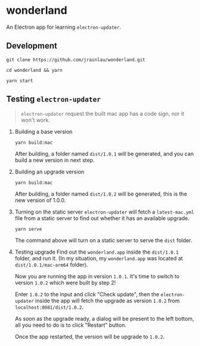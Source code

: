 # wonderland
An Electron app for learning `electron-updater`.

## Development

```
git clone https://github.com/jrainlau/wonderland.git

cd wonderland && yarn

yarn start
```

## Testing `electron-updater`

> `electron-updater` request the built mac app has a code sign, nor it won't work.

1. Building a base version
    ```
    yarn build:mac
    ```
    After building, a folder named `dist/1.0.1` will be generated, and you can build a new version in next step.

2. Building an upgrade version
    ```
    yarn build:mac
    ```
    After building, a folder named `dist/1.0.2` will be generated, this is the new version of 1.0.0.

3. Turning on the static server
    `electron-updater` will fetch a `latest-mac.yml` file from a static server to find out whether it has an available upgrade.

    ```
    yarn serve
    ```
    The command above will turn on a static server to serve the `dist` folder.

4. Testing upgrade
    Find out the `wonderland.app` inside the `dist/1.0.1` folder, and run it. (In my situation, my `wonderland.app` was located at `dist/1.0.1/mac-arm64` folder).

    Now you are running the app in version `1.0.1`. It's time to switch to version `1.0.2` which were built by step 2!

    Enter `1.0.2` to the input and click "Check update", then the `electron-updater` inside the app will fetch the upgrade as version `1.0.2` from `localhost:8081/dist/1.0.2`.

    As soon as the upgrade ready, a dialog will be present to the left bottom, all you need to do is to click "Restart" button.

    Once the app restarted, the version will be upgrade to `1.0.2`.